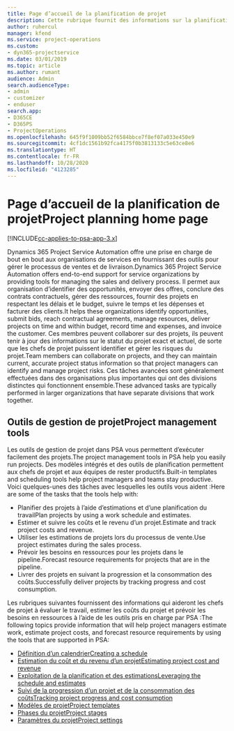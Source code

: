 ```yaml
---
title: Page d’accueil de la planification de projet
description: Cette rubrique fournit des informations sur la planification de projet.
author: ruhercul
manager: kfend
ms.service: project-operations
ms.custom:
- dyn365-projectservice
ms.date: 03/01/2019
ms.topic: article
ms.author: rumant
audience: Admin
search.audienceType:
- admin
- customizer
- enduser
search.app:
- D365CE
- D365PS
- ProjectOperations
ms.openlocfilehash: 645f9f1009bb52f6584bbce7f8ef07a033e450e9
ms.sourcegitcommit: 4cf1dc1561b92fca4175f0b3813133c5e63ce8e6
ms.translationtype: HT
ms.contentlocale: fr-FR
ms.lasthandoff: 10/28/2020
ms.locfileid: "4123285"
---
```

# <a name="project-planning-home-page"></a><span data-ttu-id="a9ada-103">Page d’accueil de la planification de projet</span><span class="sxs-lookup"><span data-stu-id="a9ada-103">Project planning home page</span></span>

[!INCLUDE[cc-applies-to-psa-app-3.x](../includes/cc-applies-to-psa-app-3x.md)]

<span data-ttu-id="a9ada-104">Dynamics 365 Project Service Automation offre une prise en charge de bout en bout aux organisations de services en fournissant des outils pour gérer le processus de ventes et de livraison.</span><span class="sxs-lookup"><span data-stu-id="a9ada-104">Dynamics 365 Project Service Automation offers end-to-end support for service organizations by providing tools for managing the sales and delivery process.</span></span> <span data-ttu-id="a9ada-105">Il permet aux organisation d’identifier des opportunités, envoyer des offres, conclure des contrats contractuels, gérer des ressources, fournir des projets en respectant les délais et le budget, suivre le temps et les dépenses et facturer des clients.</span><span class="sxs-lookup"><span data-stu-id="a9ada-105">It helps these organizations identify opportunities, submit bids, reach contractual agreements, manage resources, deliver projects on time and within budget, record time and expenses, and invoice the customer.</span></span> <span data-ttu-id="a9ada-106">Ces membres peuvent collaborer sur des projets, ils peuvent tenir à jour des informations sur le statut du projet exact et actuel, de sorte que les chefs de projet puissent identifier et gérer les risques du projet.</span><span class="sxs-lookup"><span data-stu-id="a9ada-106">Team members can collaborate on projects, and they can maintain current, accurate project status information so that project managers can identify and manage project risks.</span></span> <span data-ttu-id="a9ada-107">Ces tâches avancées sont généralement effectuées dans des organisations plus importantes qui ont des divisions distinctes qui fonctionnent ensemble.</span><span class="sxs-lookup"><span data-stu-id="a9ada-107">These advanced tasks are typically performed in larger organizations that have separate divisions that work together.</span></span>

## <a name="project-management-tools"></a><span data-ttu-id="a9ada-108">Outils de gestion de projet</span><span class="sxs-lookup"><span data-stu-id="a9ada-108">Project management tools</span></span>

<span data-ttu-id="a9ada-109">Les outils de gestion de projet dans PSA vous permettent d’exécuter facilement des projets.</span><span class="sxs-lookup"><span data-stu-id="a9ada-109">The project management tools in PSA help you easily run projects.</span></span> <span data-ttu-id="a9ada-110">Des modèles intégrés et des outils de planification permettent aux chefs de projet et aux équipes de rester productifs.</span><span class="sxs-lookup"><span data-stu-id="a9ada-110">Built-in templates and scheduling tools help project managers and teams stay productive.</span></span> <span data-ttu-id="a9ada-111">Voici quelques-unes des tâches avec lesquelles les outils vous aident :</span><span class="sxs-lookup"><span data-stu-id="a9ada-111">Here are some of the tasks that the tools help with:</span></span>

- <span data-ttu-id="a9ada-112">Planifier des projets à l’aide d’estimations et d’une planification du travail</span><span class="sxs-lookup"><span data-stu-id="a9ada-112">Plan projects by using a work schedule and estimates.</span></span>
- <span data-ttu-id="a9ada-113">Estimer et suivre les coûts et le revenu d’un projet.</span><span class="sxs-lookup"><span data-stu-id="a9ada-113">Estimate and track project costs and revenue.</span></span>
- <span data-ttu-id="a9ada-114">Utiliser les estimations de projets lors du processus de vente.</span><span class="sxs-lookup"><span data-stu-id="a9ada-114">Use project estimates during the sales process.</span></span>
- <span data-ttu-id="a9ada-115">Prévoir les besoins en ressources pour les projets dans le pipeline.</span><span class="sxs-lookup"><span data-stu-id="a9ada-115">Forecast resource requirements for projects that are in the pipeline.</span></span>
- <span data-ttu-id="a9ada-116">Livrer des projets en suivant la progression et la consommation des coûts.</span><span class="sxs-lookup"><span data-stu-id="a9ada-116">Successfully deliver projects by tracking progress and cost consumption.</span></span>

<span data-ttu-id="a9ada-117">Les rubriques suivantes fournissent des informations qui aideront les chefs de projet à évaluer le travail, estimer les coûts du projet et prévoir les besoins en ressources à l’aide de les outils pris en charge par PSA :</span><span class="sxs-lookup"><span data-stu-id="a9ada-117">The following topics provide information that will help project managers estimate work, estimate project costs, and forecast resource requirements by using the tools that are supported in PSA:</span></span>

- [<span data-ttu-id="a9ada-118">Définition d’un calendrier</span><span class="sxs-lookup"><span data-stu-id="a9ada-118">Creating a schedule</span></span>](project-creating.md)
- [<span data-ttu-id="a9ada-119">Estimation du coût et du revenu d’un projet</span><span class="sxs-lookup"><span data-stu-id="a9ada-119">Estimating project cost and revenue</span></span>](project-estimating.md)
- [<span data-ttu-id="a9ada-120">Exploitation de la planification et des estimations</span><span class="sxs-lookup"><span data-stu-id="a9ada-120">Leveraging the schedule and estimates</span></span>](project-leveraging.md)
- [<span data-ttu-id="a9ada-121">Suivi de la progression d’un projet et de la consommation des coûts</span><span class="sxs-lookup"><span data-stu-id="a9ada-121">Tracking project progress and cost consumption</span></span>](project-tracking.md)
- [<span data-ttu-id="a9ada-122">Modèles de projet</span><span class="sxs-lookup"><span data-stu-id="a9ada-122">Project templates</span></span>](project-templates.md)
- [<span data-ttu-id="a9ada-123">Phases du projet</span><span class="sxs-lookup"><span data-stu-id="a9ada-123">Project stages</span></span>](project-stages.md)
- [<span data-ttu-id="a9ada-124">Paramètres du projet</span><span class="sxs-lookup"><span data-stu-id="a9ada-124">Project settings</span></span>](project-settings.md)

